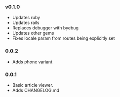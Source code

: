 ### v0.1.0
- Updates ruby
- Updates rails
- Replaces debugger with byebug
- Updates other gems
- Fixes locale param from routes being explicitly set

### 0.0.2
- Adds phone variant

### 0.0.1
- Basic article viewer.
- Adds CHANGELOG.md

